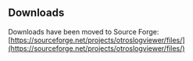 ## Downloads ##
Downloads have been moved to Source Forge: [https://sourceforge.net/projects/otroslogviewer/files/](https://sourceforge.net/projects/otroslogviewer/files/)